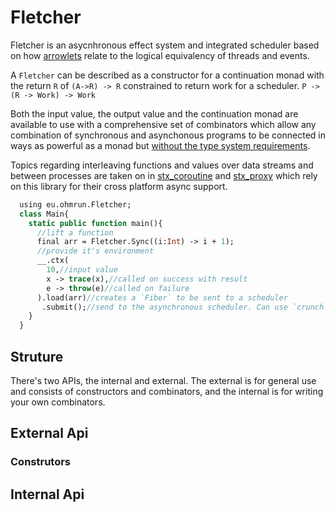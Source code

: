 # Fletcher

Fletcher is an asycnhronous effect system and integrated scheduler based on how [arrowlets](https://www.cs.umd.edu/~mwh/papers/jsarrows.pdf) relate to the logical equivalency of threads and events.

A `Fletcher` can be described as a constructor for a continuation monad with the return `R` of `(A->R) -> R` constrained to return work for a scheduler. `P -> (R -> Work) -> Work`

Both the input value, the output value and the continuation monad are available to use with a comprehensive set of combinators which allow any combination of synchronous and asynchonous programs to
be connected in ways as powerful as a monad but [without the type system requirements](http://www.cse.chalmers.se/~rjmh/Papers/arrows.pdf).

Topics regarding interleaving functions and values over data streams and between processes are taken on in [stx_coroutine](https://github.com/ohmrun/stx_coroutine) and [stx_proxy](https://github.com/ohmrun/stx_proxy) which rely on this library for their cross platform async support.

```haxe
  using eu.ohmrun.Fletcher;
  class Main{
    static public function main(){
      //lift a function 
      final arr = Fletcher.Sync((i:Int) -> i + 1);
      //provide it's environment
      __.ctx(
        10,//input value
        x -> trace(x),//called on success with result
        e -> throw(e)//called on failure
      ).load(arr)//creates a `Fiber` to be sent to a scheduler
       .submit();//send to the asynchronous scheduler. Can use `crunch` to try and yield a value synchronously
    }
  }
```

## Struture

There's two APIs, the internal and external. The external is for general use and consists of constructors and combinators, and the internal is for writing your own combinators.

## External Api

### Construtors

  

## Internal Api